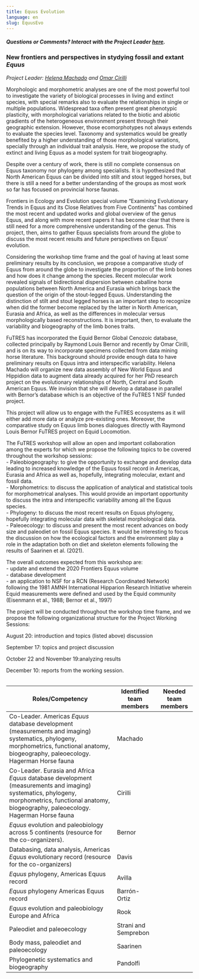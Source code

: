 ```yaml
---
title: Equus Evolution
language: en
slug: EquusEvo
---
```


<h5>Questions or Comments? Interact with the Project Leader <a href="https://docs.google.com/document/d/1DvQVyJcpi_N-uuKpr-sw7WuVVAT7EKT3BfoVrMLjKfY/edit">here</a>.</h5>

<h3><b>New frontiers and perspectives in stydying fossil and extant <i>Equus</i></b></h3>
<i>Project Leader: <a href="mailto:hdebasto@uoregon.edu">Helena Machado</a> and <a href="mailto:omar.cirilli@phd.unipi.it">Omar Cirilli</a></i>

<br>
<p>
    <p>
    Morphologic and morphometric analyses are one of the most powerful tool to investigate the variety of biological processes in living and extinct species, with special remarks also to evaluate the relationships in single or multiple populations. Widespread taxa often present great phenotypic plasticity, with morphological variations related to the biotic and abiotic gradients of the heterogeneous environment present through their geographic extension. However, those ecomorphotypes not always extends to evaluate the species level. Taxonomy and systematics would be greatly benefited by a higher understanding of those morphological variations, specially through an individual trait analysis. Here, we propose the study of extinct and living Equus as a model system for trait biogeography.
<p>
    Despite over a century of work, there is still no complete consensus on Equus taxonomy nor phylogeny among specialists. It is hypothesized that North American Equus can be divided into stilt and stout legged horses, but there is still a need for a better understanding of the groups as most work so far has focused on provincial horse faunas. 
<p>
    Frontiers in Ecology and Evolution special volume “Examining Evolutionary Trends in Equus and its Close Relatives from Five Continents” has combined the most recent and updated works and global overview of the genus Equus, and along with more recent papers it has become clear that there is still need for a more comprehensive understanding of the genus. This project, then, aims to gather Equus specialists from around the globe to discuss the most recent results and future perspectives on Equus’ evolution.
<p>
    Considering the workshop time frame and the goal of having at least some preliminary results by its conclusion, we propose a comparative study of Equus from around the globe to investigate the proportion of the limb bones and how does it change among the species. Recent molecular work revealed signals of bidirectional dispersion between caballine horse populations between North America and Eurasia which brings back the question of the origin of the stout-legged Equus. Understanding the distinction of stilt and stout legged horses is an important step to recognize when did the former become replaced by the latter in North American, Eurasia and Africa, as well as the differences in molecular versus morphologically based reconstructions. It is important, then, to evaluate the variability and biogeography of the limb bones traits.
<p>
    FuTRES has incorporated the Equid Bernor Global Cenozoic database, collected principally by Raymond Louis Bernor and recently by Omar Cirilli, and is on its way to incorporate specimens collected from data mining horse literature. This background should provide enough data to have preliminary results on Equus intra and interspecific variability. Helena Machado will organize new data assembly of New World Equus and Hippidion data to augment data already acquired for her PhD research project on the evolutionary relationships of North, Central and South American Equus.  We invision that she will develop a database in parallel with Bernor’s database which is an objective of the FuTRES 1 NSF funded project.
<p>
    This project will allow us to engage with the FuTRES ecosystems as it will either add more data or analyze pre-existing ones. Moreover, the comparative study on Equus limb bones dialogues directly with Raymond Louis Bernor FuTRES project on Equid Locomotion. 
<p>
    The FuTRES workshop will allow an open and important collaboration among the experts for which we propose the following topics to be covered throughout the workshop sessions:
<br>
 - Paleobiogeography: to give the opportunity to exchange and develop data leading to increased knowledge of the Equus fossil record in Americas, Eurasia and Africa as well as, hopefully, integrating molecular, extant and fossil data.
<br>
    - Morphometrics: to discuss the application of analytical and statistical tools for morphometrical analyses. This would provide an important opportunity to discuss the intra and interspecific variability among all the Equus species.
<br>
    - Phylogeny: to discuss the most recent results on Equus phylogeny, hopefully integrating molecular data with skeletal morphological data.
<br>
    - Paleoecology: to discuss and present the most recent advances on body size and paleodiet on fossil Equus species. It would be interesting to focus the discussion on how the ecological factors and the environment play a role in the adaptation both on diet and skeleton elements following the results of Saarinen et al. (2021).
<p>
    The overall outcomes expected from this workshop are: 
<br>
- update and extend the 2020 Frontiers Equus volume
<br>
    - database development
<br>
    - an application to NSF for a RCN (Research Coordinated Network) following the 1981 AMNH International Hipparion Research Initiative wherein Equid measurements were defined and used by the Equid community (Eisenmann et al., 1988; Bernor et al., 1997)
<p>
    The project will be conducted throughout the workshop time frame, and we propose the following organizational structure for the Project Working Sessions: 
    <p>
        August 20: introduction and topics (listed above) discussion
    <p>
        September 17: topics and project discussion
    <p>
        October 22 and November 19:analyzing results
    <p>
        December 10: reports from the working session.
        
<br>
        <br>

Roles/Competency | Identified team members | Needed team members
------ | ------ | ------ 
Co-Leader. Americas <i>Equus</i> database development (measurements and imaging) systematics, phylogeny, morphometrics, functional anatomy, biogeography, paleoecology. Hagerman Horse fauna | Machado |
Co-Leader. Eurasia and Africa <i>Equus</i> database development (measurements and imaging) systematics, phylogeny, morphometrics, functional anatomy, biogeography, paleoecology. Hagerman Horse fauna | Cirilli |
<i>Equus</i> evolution and paleobiology across 5 continents (resource for the co-organizers). | Bernor |
Databasing, data analysis, Americas <i>Equus</i> evolutionary record (resource for the co-organizers) | Davis | 
<i>Equus</i> phylogeny, Americas Equus record | Avilla | 
<i>Equus</i> phylogeny Americas Equus record | Barrón-Ortiz | 
<i>Equus</i> evolution and paleobiology Europe and Africa | Rook |
Paleodiet and paleoecology | Strani and Semprebon | 
Body mass, paleodiet and paleoecology | Saarinen |
Phylogenetic systematics and biogeography | Pandolfi |
